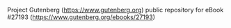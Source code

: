 Project Gutenberg (https://www.gutenberg.org) public repository for eBook #27193 (https://www.gutenberg.org/ebooks/27193)
